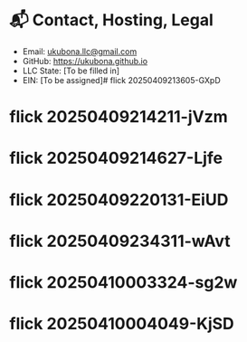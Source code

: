 # 📬 Contact, Hosting, Legal

- Email: ukubona.llc@gmail.com
- GitHub: https://ukubona.github.io
- LLC State: [To be filled in]
- EIN: [To be assigned]# flick 20250409213605-GXpD
# flick 20250409214211-jVzm
# flick 20250409214627-Ljfe
# flick 20250409220131-EiUD
# flick 20250409234311-wAvt
# flick 20250410003324-sg2w
# flick 20250410004049-KjSD
